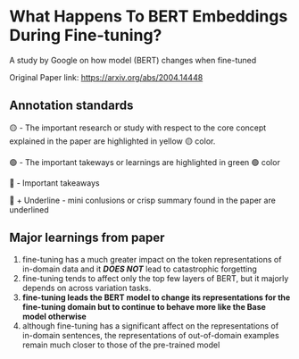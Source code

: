# What Happens To BERT Embeddings During Fine-tuning?

A study by Google on how model (BERT) changes when fine-tuned

Original Paper link: https://arxiv.org/abs/2004.14448

## Annotation standards
🟡 - The important research or study with respect to the core concept explained in the paper are highlighted in yellow 🟡 color.

🟢 - The important takeways or learnings are highlighted in green 🟢 color

🔴 - Important takeaways

🔴 + Underline - mini conlusions or crisp summary found in the paper are underlined

## Major learnings from paper

1.  fine-tuning has a much greater impact on the token representations of in-domain data and it **_DOES NOT_** lead to catastrophic forgetting
2.  fine-tuning tends to affect only the top few layers of BERT, but it majorly depends on across variation tasks.
3.  **fine-tuning leads the BERT model to change its representations for the fine-tuning domain but to continue to behave more like the Base model otherwise**
4.  although fine-tuning has a significant affect on the representations of in-domain sentences, the representations of out-of-domain examples remain much closer to those of the pre-trained model
